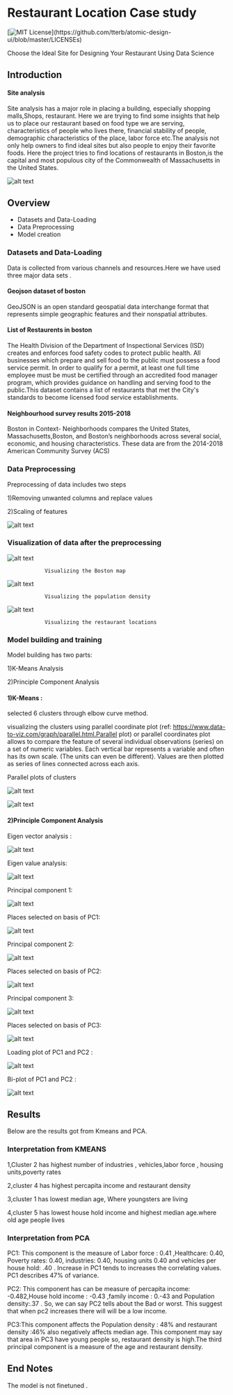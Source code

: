 
# Restaurant Location Case study

[![MIT License](https://img.shields.io/apm/l/atomic-design-ui.svg?)](https://github.com/tterb/atomic-design-ui/blob/master/LICENSEs)

Choose the Ideal Site for Designing Your Restaurant Using Data Science

## Introduction 

#### Site analysis
Site analysis has a major role in placing a building, especially shopping malls,Shops, restaurant. Here we are trying to find some insights that help us to place our restaurant based on food type we are serving, characteristics of people who lives there, financial stability of people, demographic characteristics of the place, labor force etc.The analysis not only help owners to find ideal sites but also people to enjoy their favorite foods. Here the project tries to find locations of restaurants in Boston,is the capital and most populous city of the Commonwealth of Massachusetts in the United States. 


![alt text](https://raw.githubusercontent.com/vivekalex61/restaurant_casestudy_boston/main/images/boston_intro.jpeg)

## Overview 
- Datasets and Data-Loading
- Data Preprocessing
- Model creation

### Datasets and Data-Loading

Data is collected from various channels and resources.Here we have used three major data sets .

#### Geojson dataset of boston
GeoJSON is an open standard geospatial data interchange format that represents simple geographic features and their nonspatial attributes. 

#### List of Restaurents in boston 
The Health Division of the Department of Inspectional Services (ISD) creates and enforces food safety codes to protect public health. All businesses which prepare and sell food to the public must possess a food service permit. In order to qualify for a permit, at least one full time employee must be must be certified through an accredited food manager program, which provides guidance on handling and serving food to the public.This dataset contains a list of restaurants that met the City's standards to become licensed food service establishments.
#### Neighbourhood survey results 2015-2018
Boston in Context- Neighborhoods compares the United States, Massachusetts,Boston, and Boston’s neighborhoods across several social, economic, and housing characteristics. These data are from the 2014-2018 American Community Survey (ACS)



### Data Preprocessing
 Preprocessing of data includes two steps
 
 1)Removing unwanted columns and replace values
 
 2)Scaling of  features


![alt text](https://raw.githubusercontent.com/vivekalex61/restaurant_casestudy_boston/main/images/rest_data_info.png)



### Visualization of data after the preprocessing 

![alt text](https://raw.githubusercontent.com/vivekalex61/restaurant_casestudy_boston/main/images/boston_map.png)

                Visualizing the Boston map

![alt text](https://raw.githubusercontent.com/vivekalex61/restaurant_casestudy_boston/main/images/pop_densit_wt_rest.png)

                Visualizing the population density


![alt text](https://raw.githubusercontent.com/vivekalex61/restaurant_casestudy_boston/main/images/res_density_wt_rest.png)

                Visualizing the restaurant locations


### Model building and training

Model building has two parts:

1)K-Means Analysis

2)Principle Component Analysis


#### 1)K-Means :
selected 6 clusters through elbow curve method.

visualizing the clusters using parallel coordinate plot (ref: https://www.data-to-viz.com/graph/parallel.html.Parallel plot) or parallel coordinates plot allows to compare the feature of several individual observations (series) on a set of numeric variables. Each vertical bar represents a variable and often has its own scale. (The units can even be different). Values are then plotted as series of lines connected across each axis.

Parallel plots of clusters


![alt text](https://raw.githubusercontent.com/vivekalex61/restaurant_casestudy_boston/main/images/parallel_plot_rest.png)



![alt text](https://raw.githubusercontent.com/vivekalex61/restaurant_casestudy_boston/main/images/paralle_plo_rest_cent.png)


#### 2)Principle Component Analysis

Eigen vector analysis :

![alt text](https://raw.githubusercontent.com/vivekalex61/restaurant_casestudy_boston/main/images/eigen_vector_rest.png)

Eigen value analysis:

![alt text](https://raw.githubusercontent.com/vivekalex61/restaurant_casestudy_boston/main/images/eigen_analysis_rest.png)

Principal component 1:

![alt text](https://raw.githubusercontent.com/vivekalex61/restaurant_casestudy_boston/main/images/pc1_rest_b.png)

Places selected on basis of PC1:

![alt text](https://raw.githubusercontent.com/vivekalex61/restaurant_casestudy_boston/main/images/pc1_rest.png)

Principal component 2:

![alt text](https://raw.githubusercontent.com/vivekalex61/restaurant_casestudy_boston/main/images/pc2_rest_b.png)

Places selected on basis of PC2:

![alt text](https://raw.githubusercontent.com/vivekalex61/restaurant_casestudy_boston/main/images/pc2_rest.png)

Principal component 3:

![alt text](https://raw.githubusercontent.com/vivekalex61/restaurant_casestudy_boston/main/images/pc3_rest_b.png)

Places selected on basis of PC3:

![alt text](https://raw.githubusercontent.com/vivekalex61/restaurant_casestudy_boston/main/images/pc3_rest.png)

Loading plot of PC1 and PC2 :

![alt text](https://raw.githubusercontent.com/vivekalex61/restaurant_casestudy_boston/main/images/loading_plot_rest.png)

Bi-plot of PC1 and PC2 :

![alt text](https://raw.githubusercontent.com/vivekalex61/restaurant_casestudy_boston/main/images/biplot_rest.png)



## Results
Below are the results  got from Kmeans and PCA.

###    Interpretation from KMEANS

1,Cluster 2 has highest number of industries , vehicles,labor force , housing units,poverty rates

2,cluster 4 has highest percapita income and restaurant density

3,cluster 1 has lowest median age, Where youngsters are living

4,cluster 5 has lowest house hold income and highest median age.where old age people lives

    
###    Interpretation from PCA
PC1: This component is the measure of Labor force : 0.41 ,Healthcare: 0.40, Poverty rates: 0.40, industries: 0.40, housing units     0.40 and vehicles per house hold: .40 . Increase in  PC1 tends to increases the correlating values. PC1 describes 47% of variance.

PC2: This component has can be measure of  percapita income: -0.482,House hold income  :  -0.43 ,family income  : 0.-43 and Population density:.37 . So, we can say PC2 tells about the Bad or worst. This suggest that when pc2 increases there will will be a low income.

PC3:This component affects the Population density : 48% and restaurant density :46% also negatively affects median age. This component may say that area in PC3 have young people so, restaurant density is high.The third principal component is a measure of the age and restaurant density.



## End Notes

The model is not finetuned .
